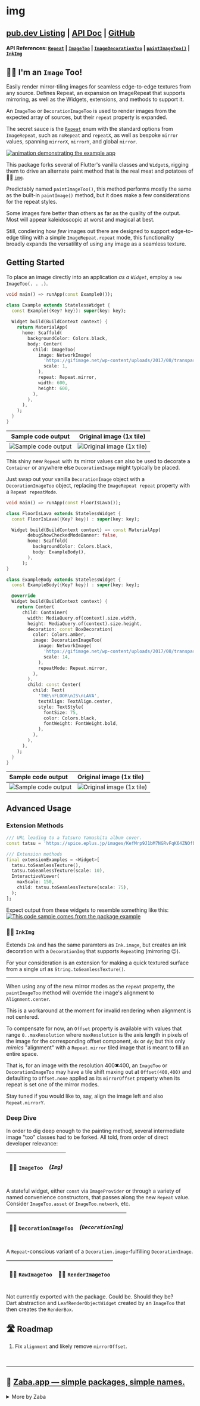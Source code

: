 # img
## [pub.dev Listing](https://pub.dev/packages/img) | [API Doc](https://pub.dev/documentation/img/latest) | [GitHub](https://github.com/Zabadam/img)
#### API References: [`Repeat`](https://pub.dev/documentation/img/latest/img/Repeat-class.html) | [`ImageToo`](https://pub.dev/documentation/img/latest/img/ImageToo-class.html) | [`ImageDecorationToo`](https://pub.dev/documentation/img/latest/img/ImageDecorationToo-class.html) | [`paintImageToo()`](https://pub.dev/documentation/img/latest/img/paintImageToo.html) | [`InkImg`](https://pub.dev/documentation/img/latest/img/InkImg-class.html)

## 🙋‍♂️ I'm an `Image` Too!
Easily render mirror-tiling images for seamless edge-to-edge textures from
any source. Defines Repeat, an expansion on ImageRepeat that supports
mirroring, as well as the Widgets, extensions, and methods to support it.

An `ImageToo` or `DecorationImageToo` is used to render images from the
expected array of sources, but their `repeat` property is expanded.

The secret sauce is the [`Repeat`](https://pub.dev/documentation/img/latest/img/Repeat-class.html)
enum with the standard options from `ImageRepeat`, such as `noRepeat` and
`repeatX`, as well as bespoke `mirror` values, spanning `mirrorX`, `mirrorY`,
and global `mirror`.

[![animation demonstrating the example app](https://raw.githubusercontent.com/Zabadam/img/main/doc/example.gif)](https://pub.dev/packages/img/example 'animation demonstrating the example app')

This package forks several of Flutter's vanilla classes and `Widget`s,
rigging them to drive an alternate paint method that is the real meat and
potatoes of 🙋‍♂️ [`img`](https://pub.dev/packages/img).

Predictably named `paintImageToo()`, this method performs mostly the same as
the built-in `paintImage()` method, but it does make a few considerations for
the repeat styles.
 
Some images fare better than others as far as the quality of the output.
Most will appear kaleidoscopic at worst and magical at best.
 
Still, condiering how *few* images out there are designed to support
edge-to-edge tiling with a simple `ImageRepeat.repeat` mode, this functionality
broadly expands the versatility of using any image as a seamless texture.

## Getting Started
To place an image directly into an application *as a `Widget`*, employ a 
`new ImageToo(. . .)`.

```dart
void main() => runApp(const Example0());

class Example extends StatelessWidget {
  const Example({Key? key}): super(key: key);
  
  Widget build(BuildContext context) {
    return MaterialApp(
      home: Scaffold(
        backgroundColor: Colors.black,
        body: Center(
          child: ImageToo(
            image: NetworkImage(
              'https://gifimage.net/wp-content/uploads/2017/08/transparent-fire-gif-22.gif',
              scale: 1,
            ),
            repeat: Repeat.mirror,
            width: 600,
            height: 600,
          ),
        ),
      ),
    );
  }
}
```

|                                                               Sample code output                                                               |                                                      Original image (1x tile)                                                       |
| :--------------------------------------------------------------------------------------------------------------------------------------------: | :---------------------------------------------------------------------------------------------------------------------------------: |
| ![Sample code output](https://raw.githubusercontent.com/Zabadam/img/main/doc/readme_sample0.gif 'Sample code output, `repeat: Repeat.mirror`') | ![Original image (1x tile)](https://gifimage.net/wp-content/uploads/2017/08/transparent-fire-gif-22.gif 'Original image (1x tile)') |

This shiny new `Repeat` with its mirror values can also be used to decorate a
`Container` or anywhere else `DecorationImage` might typically be placed.

Just swap out your vanilla `DecorationImage` object with a `DecorationImageToo`
object, replacing the `ImageRepeat repeat` property with a `Repeat repeatMode`.


```dart
void main() => runApp(const FloorIsLava());

class FloorIsLava extends StatelessWidget {
  const FloorIsLava({Key? key}) : super(key: key);

  Widget build(BuildContext context) => const MaterialApp(
        debugShowCheckedModeBanner: false,
        home: Scaffold(
          backgroundColor: Colors.black,
          body: ExampleBody(),
        ),
      );
}

class ExampleBody extends StatelessWidget {
  const ExampleBody({Key? key}) : super(key: key);

  @override
  Widget build(BuildContext context) {
    return Center(
      child: Container(
        width: MediaQuery.of(context).size.width,
        height: MediaQuery.of(context).size.height,
        decoration: const BoxDecoration(
          color: Colors.amber,
          image: DecorationImageToo(
            image: NetworkImage(
              'https://gifimage.net/wp-content/uploads/2017/08/transparent-fire-gif-22.gif',
              scale: 14,
            ),
            repeatMode: Repeat.mirror,
          ),
        ),
        child: const Center(
          child: Text(
            'THE\nFLOOR\nIS\nLAVA',
            textAlign: TextAlign.center,
            style: TextStyle(
              fontSize: 75,
              color: Colors.black,
              fontWeight: FontWeight.bold,
            ),
          ),
        ),
      ),
    );
  }
}
```

| Sample code output                                                                                                                             | Original image (1x tile)                                                                                                            |
| :--------------------------------------------------------------------------------------------------------------------------------------------- | :---------------------------------------------------------------------------------------------------------------------------------- |
| ![Sample code output](https://raw.githubusercontent.com/Zabadam/img/main/doc/readme_sample1.gif 'Sample code output, `repeat: Repeat.mirror`') | ![Original image (1x tile)](https://gifimage.net/wp-content/uploads/2017/08/transparent-fire-gif-22.gif 'Original image (1x tile)') |

## Advanced Usage

### Extension Methods
```dart
/// URL leading to a Tatsuro Yamashita album cover.
const tatsu = 'https://spice.eplus.jp/images/KefMrp9J1bM7NGRvFqK64ZNOfbTGUDKVCC8ePaiKB1cOcOJz1rEN3DQUJMBZhQJ2.jpg';

/// Extension methods
final extensionExamples = <Widget>[
  tatsu.toSeamlessTexture(),
  tatsu.toSeamlessTexture(scale: 10),
  InteractiveViewer(
    maxScale: 150,
    child: tatsu.toSeamlessTexture(scale: 75),
  );
];
```

Expect output from these widgets to resemble something like this:
[![This code sample comes from the package example](https://raw.githubusercontent.com/Zabadam/img/main/doc/extensions.gif)](https://pub.dev/packages/img/example 'This code sample comes from the package example')

### 🙋‍♂️ `InkImg`
Extends `Ink` and has the same paramters as `Ink.image`, but creates an ink
decoration with a `DecorationImg` that supports `Repeat`ing (mirroring 😉).

For your consideration is an extension for making a quick textured surface from
a single url as `String.toSeamlessTexture()`.

---

When using any of the new mirror modes as the `repeat` property, the
`paintImageToo` method will override the image's alignment to `Alignment.center`.

This is a workaround at the moment for invalid rendering when alignment is not
centered.

To compensate for now, an `Offset` property is available with values that range
`0..maxResolution` where `maxResolution` is the axis length in pixels of the
image for the corresponding offset component, `dx` or `dy`; but this only
*mimics* "alignment" with a `Repeat.mirror` tiled image that is meant to fill
an entire space.

That is, for an image with the resolution 400✖400, an `ImageToo` or
`DecorationImageToo` may have a tile shift maxing out at `Offset(400,400)`
and defaulting to `Offset.none` applied as its `mirrorOffset` property
when its repeat is set one of the mirror modes.

Stay tuned if you would like to, say, align the image left and also
`Repeat.mirrorY`.

### Deep Dive

In order to dig deep enough to the painting method, several intermediate 
image "too" classes had to be forked. All told, from order of direct
developer relevance:

| <h4>🙋‍♂️ `ImageToo`</h4> | <h5>(`Img`)</h5> |
| :-------------------- | :--------------- |

A stateful widget, either `const` via `ImageProvider` or through a variety of
named convenience constructors, that passes along the new `Repeat` value.
Consider `ImageToo.asset` or `ImageToo.network`, etc.

| <h4>🙋‍♂️ `DecorationImageToo`</h4> | <h5>(`DecorationImg`)</h5> |
| :------------------------------ | :------------------------- |

A `Repeat`-conscious variant of a `Decoration.image`-fulfilling
`DecorationImage`.

| <h4>🙋‍♂️ `RawImageToo`</h4> | <h4>🙋‍♂️ `RenderImageToo`</h4> |
| :----------------------- | :-------------------------- |

Not currently exported with the package. Could be. Should they be? \
Dart abstraction and `LeafRenderObjectWidget` created by an `ImageToo` that
then creates the `RenderBox`.

## 🛣️ Roadmap
1. Fix `alignment` and likely remove `mirrorOffset`.

<br />

---

## 🐸 [Zaba.app ― simple packages, simple names.](https://pub.dev/publishers/zaba.app/packages 'Other Flutter packages published by Zaba.app')

<details>
<summary>More by Zaba</summary>

### Widgets to wrap other widgets
- ## 🕹️ [xl](https://pub.dev/packages/xl 'implement accelerometer-fueled interactions with a layering paradigm')
- ## 🌈 [foil](https://pub.dev/packages/foil 'implement accelerometer-reactive gradients in a cinch')
- ## 📜 [curtains](https://pub.dev/packages/curtains 'provide animated shadow decorations for a scrollable to allude to unrevealed content')
---
### Container widget that wraps many functionalities
- ## 🌟 [surface](https://pub.dev/packages/surface 'animated, morphing container with specs for Shape, Appearance, Filter, Tactility')
---
### Side-kick companions, work great alone or employed above
- ## 🙋‍♂️ [icon](https://pub.dev/packages/icon 'An extended Icon \"Too\" for those that are not actually square, plus shadows support + IconUtils')
- ## 🙋‍♂️ [img](https://pub.dev/packages/img 'An extended Image \"Too\" and DecorationImageToo that support an expanded Repeat.mirror painting mode')
- ## 🏓 [ball](https://pub.dev/packages/ball 'a bouncy, position-mirroring splash factory that\'s totally customizable')
- ## 👥 [shadows](https://pub.dev/packages/shadows 'convert a double-based \`elevation\` + BoxShadow and List\<BoxShadow\> extensions')
</details>

